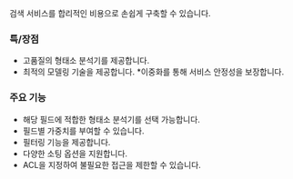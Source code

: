 검색 서비스를 합리적인 비용으로 손쉽게 구축할 수 있습니다.

### 특/장점
* 고품질의 형태소 분석기를 제공합니다.
* 최적의 모델링 기술을 제공합니다.
*이중화를 통해 서비스 안정성을 보장합니다.

### 주요 기능
* 해당 필드에 적합한 형태소 분석기를 선택 가능합니다.
* 필드별 가중치를 부여할 수 있습니다.
* 필터링 기능을 제공합니다.
* 다양한 소팅 옵션을 지원합니다.
* ACL을 지정하여 불필요한 접근을 제한할 수 있습니다.
